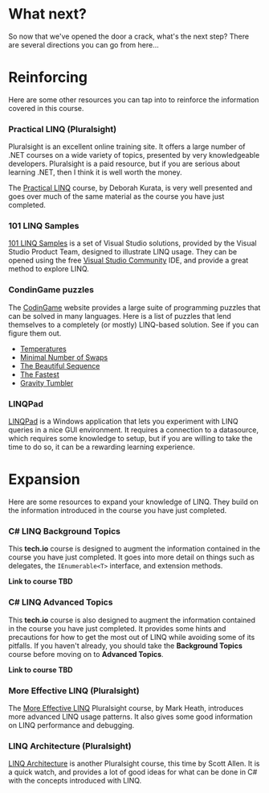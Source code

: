 # What next?
So now that we've opened the door a crack, what's the next step? There are several directions you can go from here...

# Reinforcing
Here are some other resources you can tap into to reinforce the information covered in this course.

### Practical LINQ (Pluralsight)
Pluralsight is an excellent online training site. It offers a large number of .NET courses on a wide variety of topics, presented by very knowledgeable developers. Pluralsight is a paid resource, but if you are serious about learning .NET, then I think it is well worth the money.

The [Practical LINQ](https://app.pluralsight.com/library/courses/practical-linq/table-of-contents) course, by Deborah Kurata, is very well presented and goes over much of the same material as the course you have just completed.

### 101 LINQ Samples
[101 LINQ Samples](https://code.msdn.microsoft.com/101-LINQ-Samples-3fb9811b) is a set of Visual Studio solutions, provided by the Visual Studio Product Team, designed to illustrate LINQ usage. They can be opened using the free [Visual Studio Community](https://www.visualstudio.com/downloads/) IDE, and provide a great method to explore LINQ.

### CondinGame puzzles
The [CodinGame](http://www.codingame.com) website provides a large suite of programming puzzles that can be solved in many languages. Here is a list of puzzles that lend themselves to a completely (or mostly) LINQ-based solution. See if you can figure them out.

 - [Temperatures](https://www.codingame.com/training/easy/temperatures)
 - [Minimal Number of Swaps](https://www.codingame.com/training/community/minimal-number-of-swaps)
 - [The Beautiful Sequence](https://www.codingame.com/training/community/the-beautiful-sequence)
 - [The Fastest](https://www.codingame.com/training/community/the-fastest)
 - [Gravity Tumbler](https://www.codingame.com/training/community/gravity-tumbler)

### LINQPad
[LINQPad](https://www.linqpad.net) is a Windows application that lets you experiment with LINQ queries in a nice GUI environment. It requires a connection to a datasource, which requires some knowledge to setup, but if you are willing to take the time to do so, it can be a rewarding learning experience.

# Expansion
Here are some resources to expand your knowledge of LINQ. They build on the information introduced in the course you have just completed.

### C# LINQ Background Topics
This **tech.io** course is designed to augment the information contained in the course you have just completed. It goes into more detail on things such as delegates, the `IEnumerable<T>` interface, and extension methods.

**Link to course TBD**

### C# LINQ Advanced Topics
This **tech.io** course is also designed to augment the information contained in the course you have just completed. It provides some hints and precautions for how to get the most out of LINQ while avoiding some of its pitfalls. If you haven't already, you should take the **Background Topics** course before moving on to **Advanced Topics**.

**Link to course TBD**

### More Effective LINQ (Pluralsight)
The [More Effective LINQ](https://app.pluralsight.com/library/courses/linq-more-effective/table-of-contents) Pluralsight course, by Mark Heath, introduces more advanced LINQ usage patterns. It also gives some good information on LINQ performance and debugging.

### LINQ Architecture (Pluralsight)
[LINQ Architecture](https://app.pluralsight.com/library/courses/linq-architecture/table-of-contents) is another Pluralsight course, this time by Scott Allen. It is a quick watch, and provides a lot of good ideas for what can be done in C# with the concepts introduced with LINQ.

